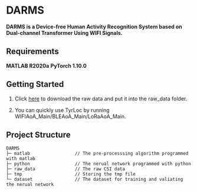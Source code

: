 # DARMS
**DARMS is a Device-free Human Activity Recognition System based on Dual-channel Transformer Using WIFI Signals.**  


## Requirements
**MATLAB R2020a**
**PyTorch 1.10.0**


## Getting Started  
1. Click [here](https://drive.google.com/drive/folders/1uhvyzDL-A9LQRhdQdebNI9TtZqHBKQlo?usp=sharing) to download the raw data and put it into the raw_data folder.  

2. You can quickly use TyrLoc by running WIFIAoA_Main/BLEAoA_Main/LoRaAoA_Main.  


## Project Structure
    DARMS
    ├─ matlab                 // The pre-processsing algorithm programmed with matlab
    ├─ python                 // The nerual network programmed with python
    ├─ raw_data               // The raw CSI data
    ├─ tmp                    // Storing the tmp file
    └─ dataset                // The dataset for training and valiating the nerual network
      


